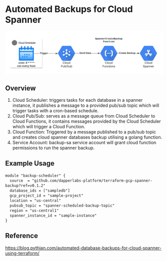 <h1>Automated Backups for Cloud Spanner</h1>
<img alt="auto-scale" src="resources/spanner-backup-architecture.jpeg">

## Overview

1. Cloud Scheduler: triggers tasks for each database in a spanner instance, it publishes a message to a provided pub/sub topic which will trigger tasks with a cron-based schedule. 
2. Cloud Pub/Sub: serves as a message queue from Cloud Scheduler to Cloud Functions, it contains messages provided by the Cloud Scheduler which will trigger a Cloud Function.
3. Cloud Function: Triggered by a message published to a pub/sub topic and creates cloud spanner databases backup utilising a golang function.
4. Service Account: backup-sa service account will grant cloud function permissions to run the spanner backup.

## Example Usage
```
module "backup-scheduler" {
  source  = "github.com/dapperlabs-platform/terraform-gcp-spanner-backup?ref=v0.1.2"
  database_ids = ["sampledb"]
  gcp_project_id = "sample-project"
  location = "us-central"
  pubsub_topic = "spanner-scheduled-backup-topic"
  region = "us-central1"
  spanner_instance_id = "sample-instance"
}
```

## Reference
https://blog.pythian.com/automated-database-backups-for-cloud-spanner-using-terraform/